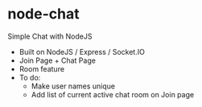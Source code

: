 # node-chat

Simple Chat with NodeJS

- Built on NodeJS / Express / Socket.IO
- Join Page + Chat Page
- Room feature
- To do:
  - Make user names unique
  - Add list of current active chat room on Join page
